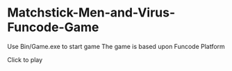 # Matchstick-Men-and-Virus-Funcode-Game
Use Bin/Game.exe to start game
The game is based upon Funcode Platform

Click to play
